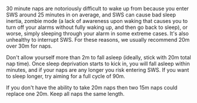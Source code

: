 30 minute naps are notoriously difficult to wake up from because you enter SWS around 25 minutes in on average, and SWS can cause bad sleep inertia, zombie mode (a lack of awareness upon waking that causes you to turn off your alarms without fully waking up, and then go back to sleep), or worse, simply sleeping through your alarm in some extreme cases. It's also unhealthy to interrupt SWS. For these reasons, we usually recommend 20m over 30m for naps.

Don't allow yourself more than 2m to fall asleep (ideally, stick with 20m total nap time). Once sleep deprivation starts to kick in, you will fall asleep within minutes, and if your naps are any longer you risk entering SWS. If you want to sleep longer, try aiming for a full cycle of 90m.

If you don't have the ability to take 20m naps then two 15m naps could replace one 20m. Keep all naps the same length.
